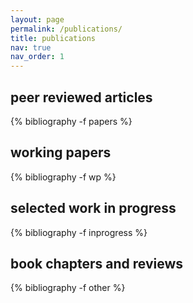 ```yaml
---
layout: page
permalink: /publications/
title: publications
nav: true
nav_order: 1
---
```


<div class="publications">

<h2 class="pubyear">peer reviewed articles</h2>
{% bibliography -f papers %}

<h2 class="pubyear">working papers</h2>
{% bibliography -f wp %}

<h2 class="pubyear">selected work in progress</h2>
{% bibliography -f inprogress %}

<h2 class="pubyear">book chapters and reviews</h2>
{% bibliography -f other %}


</div>
